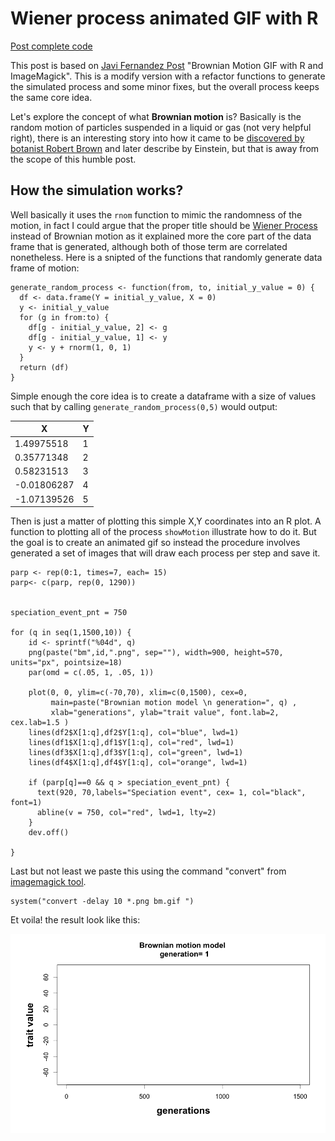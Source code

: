 # Wiener process animated GIF with R
[Post complete code](https://github.com/necronet/WienerProcess)

This post is based on [Javi Fernandez Post](http://allthiswasfield.blogspot.com/2017/12/p-margin-bottom-0.html) "Brownian Motion GIF with R and ImageMagick". This is a modify version with a refactor functions to generate the simulated process and some minor fixes, but the overall process keeps the same core idea. 

Let's explore the concept of what **Brownian motion** is? Basically is the random motion of particles suspended in a liquid or gas (not very helpful right), there is an interesting story into how it came to be [discovered by botanist Robert Brown](https://www.youtube.com/watch?v=FAdxd2Iv-UA) and later describe by Einstein, but that is away from the scope of this humble post. 

## How the simulation works? 

Well basically it uses the `rnom` function to mimic the randomness of the motion, in fact I could argue that the proper title should be [Wiener Process](https://en.wikipedia.org/wiki/Wiener_process) instead of Brownian motion as it explained more the core part of the data frame that is generated, although both of those term are correlated nonetheless. Here is a snipted of the functions that randomly generate data frame of motion:

	generate_random_process <- function(from, to, initial_y_value = 0) {
	  df <- data.frame(Y = initial_y_value, X = 0)
	  y <- initial_y_value
	  for (g in from:to) {
	    df[g - initial_y_value, 2] <- g
	    df[g - initial_y_value, 1] <- y
	    y <- y + rnorm(1, 0, 1)
	  }
	  return (df)
	}


Simple enough the core idea is to create a dataframe with a size of values such that by calling `generate_random_process(0,5)` would output:

| X           | Y |
|-------------|---|
| 1.49975518  | 1 |
| 0.35771348  | 2 |
| 0.58231513  | 3 |
| -0.01806287 | 4 |
| -1.07139526 | 5 |

Then is just a matter of plotting this simple X,Y coordinates into an R plot. A function to plotting all of the process `showMotion` illustrate how to do it. But the goal is to create an animated gif so instead the procedure involves generated a set of images that will draw each process per step and save it. 

	parp <- rep(0:1, times=7, each= 15)  
	parp<- c(parp, rep(0, 1290))
	
	
	speciation_event_pnt = 750
	
	for (q in seq(1,1500,10)) {
	    id <- sprintf("%04d", q)
	    png(paste("bm",id,".png", sep=""), width=900, height=570, units="px", pointsize=18)  
	    par(omd = c(.05, 1, .05, 1))  
	    
	    plot(0, 0, ylim=c(-70,70), xlim=c(0,1500), cex=0,   
	         main=paste("Brownian motion model \n generation=", q) ,   
	         xlab="generations", ylab="trait value", font.lab=2, cex.lab=1.5 )
	    lines(df2$X[1:q],df2$Y[1:q], col="blue", lwd=1)  
	    lines(df1$X[1:q],df1$Y[1:q], col="red", lwd=1)    
	    lines(df3$X[1:q],df3$Y[1:q], col="green", lwd=1)
	    lines(df4$X[1:q],df4$Y[1:q], col="orange", lwd=1)
	    
	    if (parp[q]==0 && q > speciation_event_pnt) {
	      text(920, 70,labels="Speciation event", cex= 1, col="black", font=1)  
	      abline(v = 750, col="red", lwd=1, lty=2)
	    }
	    dev.off()  
	    
	}  
	
Last but not least we paste this using the command "convert" from [imagemagick tool](https://www.r-bloggers.com/animate-gif-images-in-r-imagemagick/).

	system("convert -delay 10 *.png bm.gif ")

Et voila! the result look like this:

![Motion of wiener process generated GIF](./animated-gif/bm.gif)

